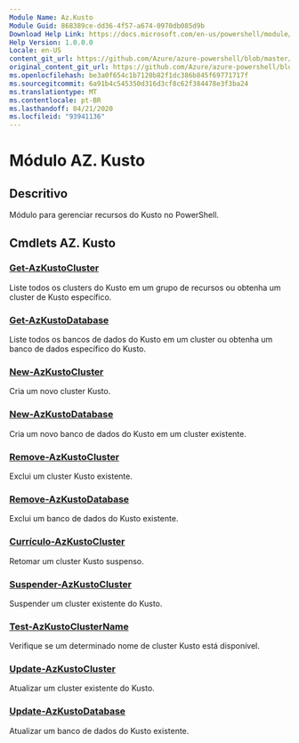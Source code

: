 ```yaml
---
Module Name: Az.Kusto
Module Guid: 868389ce-dd36-4f57-a674-0970db085d9b
Download Help Link: https://docs.microsoft.com/en-us/powershell/module/az.kusto
Help Version: 1.0.0.0
Locale: en-US
content_git_url: https://github.com/Azure/azure-powershell/blob/master/src/Kusto/Kusto/help/Az.Kusto.md
original_content_git_url: https://github.com/Azure/azure-powershell/blob/master/src/Kusto/Kusto/help/Az.Kusto.md
ms.openlocfilehash: be3a0f654c1b7120b82f1dc386b845f69771717f
ms.sourcegitcommit: 6a91b4c545350d316d3cf8c62f384478e3f3ba24
ms.translationtype: MT
ms.contentlocale: pt-BR
ms.lasthandoff: 04/21/2020
ms.locfileid: "93941136"
---
```

# Módulo AZ. Kusto
## Descritivo
Módulo para gerenciar recursos do Kusto no PowerShell.

## Cmdlets AZ. Kusto
### [Get-AzKustoCluster](Get-AzKustoCluster.md)
Liste todos os clusters do Kusto em um grupo de recursos ou obtenha um cluster de Kusto específico.

### [Get-AzKustoDatabase](Get-AzKustoDatabase.md)
Liste todos os bancos de dados do Kusto em um cluster ou obtenha um banco de dados específico do Kusto.

### [New-AzKustoCluster](New-AzKustoCluster.md)
Cria um novo cluster Kusto.

### [New-AzKustoDatabase](New-AzKustoDatabase.md)
Cria um novo banco de dados do Kusto em um cluster existente.

### [Remove-AzKustoCluster](Remove-AzKustoCluster.md)
Exclui um cluster Kusto existente.

### [Remove-AzKustoDatabase](Remove-AzKustoDatabase.md)
Exclui um banco de dados do Kusto existente.

### [Currículo-AzKustoCluster](Resume-AzKustoCluster.md)
Retomar um cluster Kusto suspenso.

### [Suspender-AzKustoCluster](Suspend-AzKustoCluster.md)
Suspender um cluster existente do Kusto.

### [Test-AzKustoClusterName](Test-AzKustoClusterName.md)
Verifique se um determinado nome de cluster Kusto está disponível.

### [Update-AzKustoCluster](Update-AzKustoCluster.md)
Atualizar um cluster existente do Kusto.

### [Update-AzKustoDatabase](Update-AzKustoDatabase.md)
Atualizar um banco de dados do Kusto existente.

